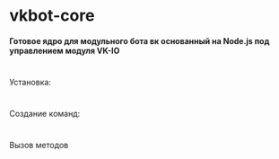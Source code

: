 # vkbot-core

#### Готовое ядро для модульного бота вк основанный на Node.js под управлением модуля VK-IO
#

Установка:
#
Создание команд:
#
Вызов методов
